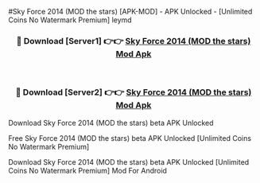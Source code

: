 #Sky Force 2014 (MOD the stars) [APK-MOD] - APK Unlocked - [Unlimited Coins No Watermark Premium] leymd



<div align="center">

<h3>🔴 Download [Server1] 👉👉 <a href="https://momento.my/?title=Sky_Force_2014_(MOD_the_stars)">Sky Force 2014 (MOD the stars) Mod Apk</a></h3><br>

<h3>🔴 Download [Server2] 👉👉 <a href="https://momento.my/?title=Sky_Force_2014_(MOD_the_stars)">Sky Force 2014 (MOD the stars) Mod Apk</a></h3>
</div>



Download Sky Force 2014 (MOD the stars) beta APK Unlocked

Free Sky Force 2014 (MOD the stars) beta APK Unlocked [Unlimited Coins No Watermark Premium]

Download Sky Force 2014 (MOD the stars) beta APK Unlocked [Unlimited Coins No Watermark Premium] Mod For Android
